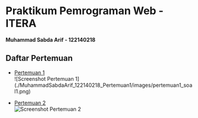 # Praktikum Pemrograman Web - ITERA  
**Muhammad Sabda Arif - 122140218**

## Daftar Pertemuan

- [Pertemuan 1](https://pemrograman-web-itera-122140218-pertemuan1.vercel.app)  
  ![Screenshot Pertemuan 1]
  (./MuhammadSabdaArif_122140218_Pertemuan1/images/pertemuan1_soal1.png)

- [Pertemuan 2](https://pemrograman-web-itera-122140218-pertemuan2.vercel.app)  
  ![Screenshot Pertemuan 2](./screenshots/pertemuan2.png)
